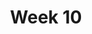 ---
    title: Week 10
    weekNumber: 10
    days:
      - date: 2021-11-30
        events:
          "**LEC 17**{: .label .label-lecture } Naive Bayes":
      - date: 2021-12-2
        events:
          "**LEC 18**{: .label .label-lecture } Review, Conclusion":
---
